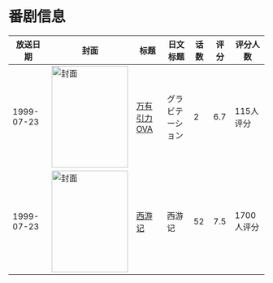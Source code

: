 # 番剧信息

|放送日期|封面|标题|日文标题|话数|评分|评分人数|
|---|---|---|---|---|---|---|
|1999-07-23|<img src="//lain.bgm.tv/pic/cover/c/b3/1d/2913_VjJcI.jpg" alt="封面" style="width:150px;height:200px;object-fit:cover;">|[万有引力OVA](https://bangumi.tv/subject/2913)|グラビテーション|2|6.7|115人评分|
|1999-07-23|<img src="//lain.bgm.tv/pic/cover/c/af/b7/37396_fA8hd.jpg" alt="封面" style="width:150px;height:200px;object-fit:cover;">|[西游记](https://bangumi.tv/subject/37396)|西游记|52|7.5|1700人评分|
